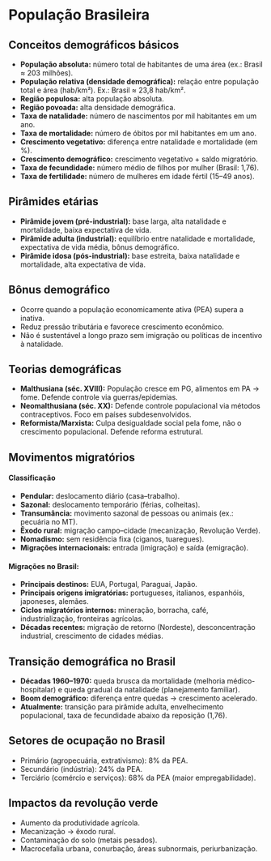 # População Brasileira

## Conceitos demográficos básicos
- **População absoluta:** número total de habitantes de uma área (ex.: Brasil ≈ 203 milhões).
- **População relativa (densidade demográfica):** relação entre população total e área (hab/km²). Ex.: Brasil ≈ 23,8 hab/km².
- **Região populosa:** alta população absoluta.
- **Região povoada:** alta densidade demográfica.
- **Taxa de natalidade:** número de nascimentos por mil habitantes em um ano.
- **Taxa de mortalidade:** número de óbitos por mil habitantes em um ano.
- **Crescimento vegetativo:** diferença entre natalidade e mortalidade (em %).
- **Crescimento demográfico:** crescimento vegetativo + saldo migratório.
- **Taxa de fecundidade:** número médio de filhos por mulher (Brasil: 1,76).
- **Taxa de fertilidade:** número de mulheres em idade fértil (15–49 anos).

## Pirâmides etárias
- **Pirâmide jovem (pré-industrial):** base larga, alta natalidade e mortalidade, baixa expectativa de vida.
- **Pirâmide adulta (industrial):** equilíbrio entre natalidade e mortalidade, expectativa de vida média, bônus demográfico.
- **Pirâmide idosa (pós-industrial):** base estreita, baixa natalidade e mortalidade, alta expectativa de vida.

## Bônus demográfico
- Ocorre quando a população economicamente ativa (PEA) supera a inativa.
- Reduz pressão tributária e favorece crescimento econômico.
- Não é sustentável a longo prazo sem imigração ou políticas de incentivo à natalidade.

## Teorias demográficas
- **Malthusiana (séc. XVIII):** População cresce em PG, alimentos em PA → fome. Defende controle via guerras/epidemias.
- **Neomalthusiana (séc. XX):** Defende controle populacional via métodos contraceptivos. Foco em países subdesenvolvidos.
- **Reformista/Marxista:** Culpa desigualdade social pela fome, não o crescimento populacional. Defende reforma estrutural.

## Movimentos migratórios

#### Classificação
- **Pendular:** deslocamento diário (casa–trabalho).
- **Sazonal:** deslocamento temporário (férias, colheitas).
- **Transumância:** movimento sazonal de pessoas ou animais (ex.: pecuária no MT).
- **Êxodo rural:** migração campo–cidade (mecanização, Revolução Verde).
- **Nomadismo:** sem residência fixa (ciganos, tuaregues).
- **Migrações internacionais:** entrada (imigração) e saída (emigração).

#### Migrações no Brasil:
- **Principais destinos:** EUA, Portugal, Paraguai, Japão.
- **Principais origens imigratórias:** portugueses, italianos, espanhóis, japoneses, alemães.
- **Ciclos migratórios internos:** mineração, borracha, café, industrialização, fronteiras agrícolas.
- **Décadas recentes:** migração de retorno (Nordeste), desconcentração industrial, crescimento de cidades médias.

## Transição demográfica no Brasil
- **Décadas 1960–1970:** queda brusca da mortalidade (melhoria médico-hospitalar) e queda gradual da natalidade (planejamento familiar).
- **Boom demográfico:** diferença entre quedas → crescimento acelerado.
- **Atualmente:** transição para pirâmide adulta, envelhecimento populacional, taxa de fecundidade abaixo da reposição (1,76).

## Setores de ocupação no Brasil
- Primário (agropecuária, extrativismo): 8% da PEA.
- Secundário (indústria): 24% da PEA.
- Terciário (comércio e serviços): 68% da PEA (maior empregabilidade).

## Impactos da revolução verde
- Aumento da produtividade agrícola.
- Mecanização → êxodo rural.
- Contaminação do solo (metais pesados).
- Macrocefalia urbana, conurbação, áreas subnormais, periurbanização.